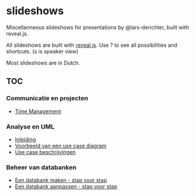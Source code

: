# slideshows

Miscellanneous slideshows for presentations by @lars-derichter, built with reveal.js.

All slideshows are built with [reveal.js](https://github.com/hakimel/reveal.js). Use <key>?</key> to see all possibilities and shortcuts. (<key>s</key> is speaker view)

Most slideshows are in Dutch.

## TOC

### Communicatie en projecten

- [Time Management](http://slides.larsderichter.be/time-management/)

### Analyse en UML

- [Inleiding](http://slides.larsderichter.be/analyse-uml/inleiding/)
- [Voorbeeld van een use case diagram](http://slides.larsderichter.be/analyse-uml/use-case-diagram-voorbeeld/)
- [Use case beschrijvingen](http://slides.larsderichter.be/analyse-uml/use-case-beschrijvingen/)

### Beheer van databanken

- [Een databank maken - stap voor stap](http://slides.larsderichter.be/beheer-van-databanken/01-een-databank-maken-stap-voor-stap/)
- [Een databank aanpassen - stap voor stap](http://slides.larsderichter.be/beheer-van-databanken/02-een-databank-aanpassen-stap-voor-stap/)
